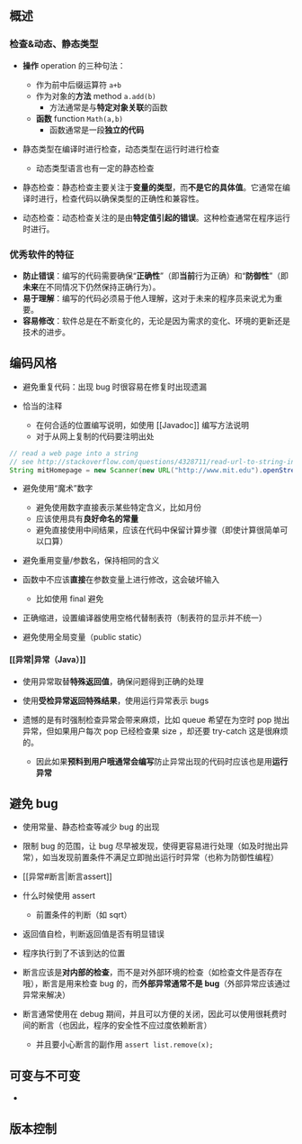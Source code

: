 ## 概述
### 检查&动态、静态类型

- **操作** operation 的三种句法：
	- 作为前中后缀运算符 `a+b`
	- 作为对象的**方法** method `a.add(b)`
		- 方法通常是与**特定对象关联**的函数
	- **函数** function `Math(a,b)`
		- 函数通常是一段**独立的代码**

- 静态类型在编译时进行检查，动态类型在运行时进行检查
	- 动态类型语言也有一定的静态检查

- 静态检查：静态检查主要关注于**变量的类型**，而**不是它的具体值**。它通常在编译时进行，检查代码以确保类型的正确性和兼容性。
- 动态检查：动态检查关注的是由**特定值引起的错误**。这种检查通常在程序运行时进行。
### 优秀软件的特征

- **防止错误**：编写的代码需要确保“**正确性**”（即**当前**行为正确）和“**防御性**”（即**未来**在不同情况下仍然保持正确行为）。
- **易于理解**：编写的代码必须易于他人理解，这对于未来的程序员来说尤为重要。
- **容易修改**：软件总是在不断变化的，无论是因为需求的变化、环境的更新还是技术的进步。

## 编码风格

- 避免重复代码：出现 bug 时很容易在修复时出现遗漏

- 恰当的注释
	- 在何合适的位置编写说明，如使用 [[Javadoc]] 编写方法说明
	- 对于从网上复制的代码要注明出处
```java
// read a web page into a string
// see http://stackoverflow.com/questions/4328711/read-url-to-string-in-few-lines-of-java-code
String mitHomepage = new Scanner(new URL("http://www.mit.edu").openStream(), "UTF-8").useDelimiter("\\A").next();
```

- 避免使用“魔术”数字
	- 避免使用数字直接表示某些特定含义，比如月份
	- 应该使用具有**良好命名的常量**
	- 避免直接使用中间结果，应该在代码中保留计算步骤（即使计算很简单可以口算）

- 避免重用变量/参数名，保持相同的含义

- 函数中不应该**直接**在参数变量上进行修改，这会破坏输入
	- 比如使用 final 避免

- 正确缩进，设置编译器使用空格代替制表符（制表符的显示并不统一）

- 避免使用全局变量（public static）

#### [[异常|异常（Java）]]

- 使用异常取替**特殊返回值**，确保问题得到正确的处理
- 使用**受检异常返回特殊结果**，使用运行异常表示 bugs

- 遗憾的是有时强制检查异常会带来麻烦，比如 queue 希望在为空时 pop 抛出异常，但如果用户每次 pop 已经检查果 size ，却还要 try-catch 这是很麻烦的。
	- 因此如果**预料到用户哦通常会编写**防止异常出现的代码时应该也是用**运行异常**

## 避免 bug

- 使用常量、静态检查等减少 bug 的出现
- 限制 bug 的范围，让 bug 尽早被发现，使得更容易进行处理（如及时抛出异常），如当发现前置条件不满足立即抛出运行时异常（也称为防御性编程）

- [[异常#断言|断言assert]]
- 什么时候使用 assert
	- 前置条件的判断（如 sqrt）
- 返回值自检，判断返回值是否有明显错误
- 程序执行到了不该到达的位置
- 断言应该是**对内部的检查**，而不是对外部环境的检查（如检查文件是否存在哦），断言是用来检查 bug 的，而**外部异常通常不是 bug**（外部异常应该通过异常来解决）
- 断言通常使用在 debug 期间，并且可以方便的关闭，因此可以使用很耗费时间的断言（也因此，程序的安全性不应过度依赖断言）
	- 并且要小心断言的副作用 `assert list.remove(x);`

## 可变与不可变

- 

## 版本控制
